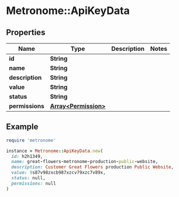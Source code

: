 # Metronome::ApiKeyData

## Properties

| Name | Type | Description | Notes |
| ---- | ---- | ----------- | ----- |
| **id** | **String** |  |  |
| **name** | **String** |  |  |
| **description** | **String** |  |  |
| **value** | **String** |  |  |
| **status** | **String** |  |  |
| **permissions** | [**Array&lt;Permission&gt;**](Permission.md) |  |  |

## Example

```ruby
require 'metronome'

instance = Metronome::ApiKeyData.new(
  id: h2h1349,
  name: great-flowers-metronome-production-public-website,
  description: Customer Great Flowers production Public Website,
  value: 9s87v98zxcb987xzcv79xzc7v89x,
  status: null,
  permissions: null
)
```

